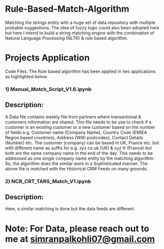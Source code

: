 # Rule-Based-Match-Algorithm
Matching the strings entity with a huge set of data repository with multiple probable suggestions.
The idea of fuzzy logic could also been adopted here but here I intend to build a string matching engine with the combination of
Natural Language Processing (NLTK) & rule based algorithm.

# Projects Application
Code Files: The Rule based algorithm has been applied in two applications as highlighted below.
### 1) Manual_Match_Script_V1.6.ipynb
## Description: 
A Data file contains weekly file from partners where transactional & customers information are shared. This file needs to be use to check if a customer is an existing customer or a new customer based on the number of fields e.g. Customer name (Company Name), Country Code (EMIEA Region based countries), Address (With postcodes), Contact Details (Number) etc. The customer (company) can be based in UK, France etc. but with different name as suffix for e.g. xyz co uk (UK) & xyz fr (France) but both are the same company name in the end of the day. This needs to be addressed as one single company name entity by the matching algorithm. So, the algorithm does the similar work in a Sophisticated manner.
The above file is matched with the Historical CRM Feeds on many grounds.

### 2) NCR_CRT_TARS_Match_V1.ipynb
## Description: 
Here, a similar matching is done but the data feeds are different.

# Note: For Data, please reach out to me at simranpalkohli07@gmail.com

